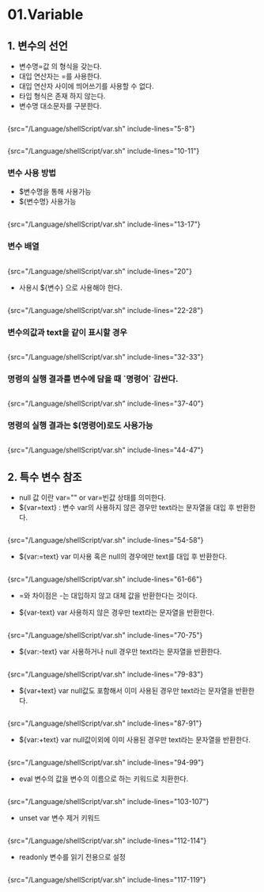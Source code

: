 # 01.Variable

## 1. 변수의 선언
- 변수명=값 의 형식을 갖는다.
- 대입 연산자는 =를 사용한다.
- 대입 연산자 사이에 띄어쓰기를 사용할 수 없다.
- 타입 형식은 존재 하지 않는다.
- 변수명 대소문자를 구분한다.

```Shell
```
{src="/Language/shellScript/var.sh" include-lines="5-8"}

```Shell
```
{src="/Language/shellScript/var.sh" include-lines="10-11"}


### 변수 사용 방법
- $변수명을 통해 사용가능
- ${변수명} 사용가능

```Shell
```
{src="/Language/shellScript/var.sh" include-lines="13-17"}

### 변수 배열

```Shell
```
{src="/Language/shellScript/var.sh" include-lines="20"}

- 사용시 ${변수} 으로 사용해야 한다.
```Shell
```
{src="/Language/shellScript/var.sh" include-lines="22-28"}

### 변수의값과 text을 같이 표시할 경우

```Shell
```
{src="/Language/shellScript/var.sh" include-lines="32-33"}


### 명령의 실행 결과를 변수에 담을 때 \`명령어` 감싼다.
```Shell
```
{src="/Language/shellScript/var.sh" include-lines="37-40"}

### 명령의 실행 결과는 $(명령어)로도 사용가능
```Shell
```
{src="/Language/shellScript/var.sh" include-lines="44-47"}

## 2. 특수 변수 참조

- null 값 이란 var="" or var=빈값 상태를 의미한다.
- $\{var=text} : 변수 var의 사용하지 않은 경우만 text라는 문자열을 대입 후 반환한다.
```Shell
```
{src="/Language/shellScript/var.sh" include-lines="54-58"}

- $\{var:=text} var 미사용 혹은 null의 경우에만 text를 대입 후 반환한다.
```Shell
```
{src="/Language/shellScript/var.sh" include-lines="61-66"}
- =와 차이점은 -는 대입하지 않고 대체 값을 반환한다는 것이다.

- $\{var-text} var 사용하지 않은 경우만 text라는 문자열을 반환한다.
```Shell
```
{src="/Language/shellScript/var.sh" include-lines="70-75"}

- $\{var:-text} var 사용하거나 null 경우만 text라는 문자열을 반환한다.
```Shell
```
{src="/Language/shellScript/var.sh" include-lines="79-83"}

- $\{var+text} var null값도 포함해서 이미 사용된 경우만 text라는 문자열을 반환한다.
```Shell
```
{src="/Language/shellScript/var.sh" include-lines="87-91"}

- $\{var:+text} var null값이외에 이미 사용된 경우만 text라는 문자열을 반환한다.
```Shell
```
{src="/Language/shellScript/var.sh" include-lines="94-99"}

- eval 변수의 값을 변수의 이름으로 하는 키워드로 치환한다.
```Shell
```
{src="/Language/shellScript/var.sh" include-lines="103-107"}

- unset var 변수 제거 키워드
```Shell
```
{src="/Language/shellScript/var.sh" include-lines="112-114"}

- readonly 변수를 읽기 전용으로 설정
```Shell
```
{src="/Language/shellScript/var.sh" include-lines="117-119"}